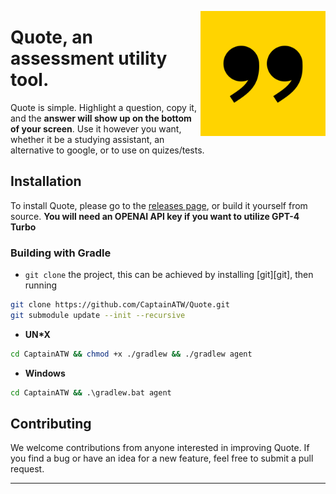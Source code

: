 <img
    align="right" alt="title" width="200px"
    src="https://github.com/CaptainATW/Quote/blob/fefc5123ca6df6da60a54e9a142e277267e19bba/logo.png"
/>

# Quote, an assessment utility tool.

Quote is simple. Highlight a question, copy it, and the **answer will show up on the bottom of your screen**.
Use it however you want, whether it be a studying assistant, an alternative to google, or to use on quizes/tests.

## Installation

To install Quote, please go to the [releases page](https://github.com/CaptainATW/Quote/releases), or build it yourself from source.
**You will need an OPENAI API key if you want to utilize GPT-4 Turbo**

### Building with Gradle

- `git clone` the project, this can be achieved by installing [git][git], then running

```bash
git clone https://github.com/CaptainATW/Quote.git
git submodule update --init --recursive
```

- **UN*X**

```bash
cd CaptainATW && chmod +x ./gradlew && ./gradlew agent
```

- **Windows**

```cmd
cd CaptainATW && .\gradlew.bat agent
```

## Contributing

We welcome contributions from anyone interested in improving Quote. If you find a bug or have an idea for a new
feature, feel free to submit a pull request.

---

